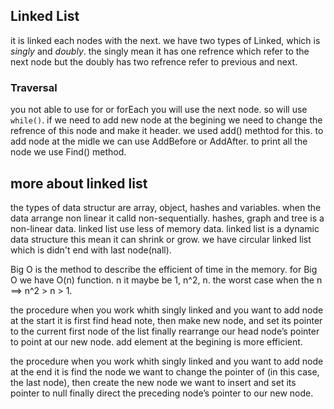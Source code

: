 ## Linked List

it is linked each nodes with the next. we have two types of Linked, which is *singly* and *doubly*. the singly mean it has one refrence which refer to the next node but the doubly has two refrence refer to previous and next.

### Traversal
you not able to use for or forEach you will use the next node. so will use `while()`.
if we need to add new node at the begining we need to change the refrence of this node and make it header. we used add() methtod for this.
to add node at the midle we can use AddBefore or AddAfter.
to print all the node we use Find() method.

## more about linked list
the types of data structur are array, object, hashes and variables. when the data arrange non linear it calld non-sequentially. hashes, graph and tree is a non-linear data. linked list use less of memory data. linked list is a dynamic data structure this mean it can shrink or grow. we have circular linked list which is didn't end with last node(nall).

Big O is the method to describe the efficient of time in the memory. for Big O we have O(n) function. n it maybe be 1, n^2, n. the worst case when the n ==> n^2 > n > 1.

the procedure when you work whith singly linked and you want to add node at the start it is first find head note, then make new node, and set its pointer to the current first node of the list finally rearrange our head node’s pointer to point at our new node. add element at the begining is more efficient.

the procedure when you work whith singly linked and you want to add node at the end it is find the node we want to change the pointer of (in this case, the last node), then create the new node we want to insert and set its pointer to null finally direct the preceding node’s pointer to our new node.

